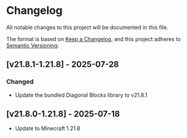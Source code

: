 # Changelog
All notable changes to this project will be documented in this file.

The format is based on [Keep a Changelog](https://keepachangelog.com/en/1.0.0/),
and this project adheres to [Semantic Versioning](https://semver.org/spec/v2.0.0.html).

## [v21.8.1-1.21.8] - 2025-07-28

### Changed

- Update the bundled Diagonal Blocks library to v21.8.1

## [v21.8.0-1.21.8] - 2025-07-18
- Update to Minecraft 1.21.8
